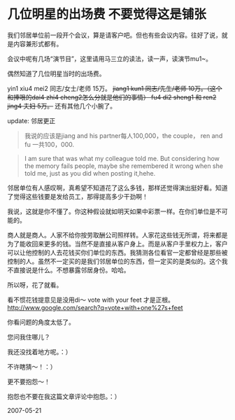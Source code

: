 # 几位明星的出场费 不要觉得这是铺张

我们邻居单位前一段开个会议，算是请客户吧。但也有些会议内容。往好了说，就是内容兼形式都有。

会议中呢有几场“演节目”，这里请用马三立的读法，读一声，读演节mu1~。

偶然知道了几位明星当时的出场费。

yin1 xiu4 mei2 同志/女士/老师 15万。
<del>jiang1 kun1 同志/先生/老师    10万。（这个和捧哏的dai4 zhi4 cheng2怎么分就是他们的事情）
fu4 di2 sheng1 和 ren2 jing4  夫妇 5万。</del>
还有其他几个小腕了。

update: 邻居更正 

> 我说的应该是jiang and his partner每人100,000，the couple， ren and fu 一共100，000.

> I am sure that was what my colleague told me. But considering how the memory fails people, maybe she remembered it wrong when she told me, just as you did when posting it,hehe.

邻居单位有人感叹啊，真希望不知道花了这么多钱，那样还觉得演出挺好看。知道了觉得这些钱要是发给员工，那得提高多少干劲啊！

我说，这就是你不懂了。你这种假设就如明天如果中彩票一样。在你们单位是不可能的。

商人就是商人。人家不给你按劳取酬公司照样转。人家花这些钱无所谓，将来都是为了能收回来更多的钱。当然不是直接从客户身上。而是从客户手里权力上，客户可以让他控制的人去花钱买你们单位的东西。我猜测各位看官一定都曾经是那些被控制的人。虽然不一定买的是我们邻居单位的东西，但一定买的是类似的。这个我不直接说是什么。不想暴露邻居身份。哈哈。

所以呀，花了就看。

看不惯花钱提意见是没用di～ vote with your feet 才是正根。
http://www.google.com/search?q=vote+with+one%27s+feet

你看问题的角度太低了。

您问我住哪儿？

我还没找着地方呢。：）

不许瞎猜～！：）

更不要抱怨～！

抱怨也不要在我这篇文章评论中抱怨。：） 

2007-05-21